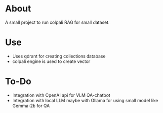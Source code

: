 # About
A small project to run colpali RAG for small dataset. 

# Use
- Uses qdrant for creating collections database
- colpali engine is used to create vector

# To-Do
- Integration with OpenAI api for VLM QA-chatbot
- Integration with local LLM maybe with Ollama for using small model like Gemma-2b for QA
